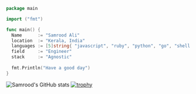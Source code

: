 ```go
package main

import ("fmt")

func main() {
  Name      := "Samrood Ali"
  location  := "Kerala, India"
  languages := [5]string{ "javascript", "ruby", "python", "go", "shell script"}
  field     := "Engineer"
  stack     := "Agnostic"
  
  fmt.Println("Have a good day")
}
```

![Samrood's GitHub stats](https://github-readme-stats.vercel.app/api?username=samroodAli&show_icons=true&theme=onedark)
[![trophy](https://github-profile-trophy.vercel.app/api?username=samroodAli&show_icons=true&theme=onedark)](https://github.com/samroodAli)
